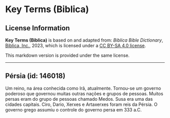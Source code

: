 # Key Terms (Biblica)

## License Information

**Key Terms (Biblica)** is based on and adapted from: _Biblica Bible Dictionary_, [Biblica, Inc.](https://www.biblica.com/), 2023, which is licensed under a [CC BY-SA 4.0 license](https://creativecommons.org/licenses/by-sa/4.0/legalcode.en).

This markdown version is provided under the same license.



--------------------------------

## Pérsia (id: 146018)

Um reino, na área conhecida como Irã, atualmente. Tornou\-se um governo poderoso que governou muitas outras nações e grupos de pessoas. Muitos persas eram do grupo de pessoas chamado Medos. Susa era uma das cidades capitais. Ciro, Dario, Xerxes e Artaxerxes foram reis da Pérsia. O governo grego assumiu o controle do governo persa em 333 a.C.


